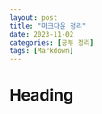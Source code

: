 ```yaml
---
layout: post
title: "마크다운 정리"
date: 2023-11-02 
categories: [공부 정리]
tags: [Markdown]
---
```


# Heading

